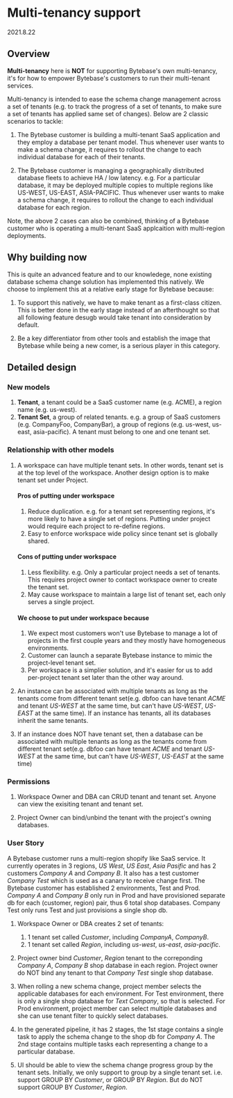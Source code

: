 # Multi-tenancy support

2021.8.22

## Overview

**Multi-tenancy** here is **NOT** for supporting Bytebase's own multi-tenancy, it's for how to empower Bytebase's customers to run their multi-tenant services.

Multi-tenancy is intended to ease the schema change management across a set of tenants (e.g. to track the progress of a set of tenants, to make sure a set of tenants has applied same set of changes). Below are 2 classic scenarios to tackle:

1.  The Bytebase customer is building a multi-tenant SaaS application and they employ a database per tenant model. Thus whenever user wants to make a schema change, it requires to rollout the change to each individual database for each of their tenants.

2.  The Bytebase customer is managing a geographically distributed database fleets to achieve HA / low latency. e.g. For a particular database, it may be deployed multiple copies to multiple regions like US-WEST, US-EAST, ASIA-PACIFIC. Thus whenever user wants to make a schema change, it requires to rollout the change to each individual database for each region.

Note, the above 2 cases can also be combined, thinking of a Bytebase customer who is operating a multi-tenant SaaS applcaition with multi-region deployments.

## Why building now

This is quite an advanced feature and to our knowledege, none existing database schema change solution has implemented this natively. We choose to implement this at a relative early stage for Bytebase because:

1. To support this natively, we have to make tenant as a first-class citizen. This is better done in the early stage instead of an afterthought so that all following feature desugb would take tenant into consideration by default.

2. Be a key differentiator from other tools and establish the image that Bytebase while being a new comer, is a serious player in this category.

## Detailed design

### New models

1. **Tenant**, a tenant could be a SaaS customer name (e.g. ACME), a region name (e.g. us-west).
1. **Tenant Set**, a group of related tenants. e.g. a group of SaaS customers (e.g. CompanyFoo, CompanyBar), a group of regions (e.g. us-west, us-east, asia-pacific). A tenant must belong to one and one tenant set.

### Relationship with other models

1. A workspace can have multiple tenant sets. In other words, tenant set is at the top level of the workspace. Another design option is to make tenant set under Project.

   #### Pros of putting under workspace

   1. Reduce duplication. e.g. for a tenant set representing regions, it's more likely to have a single set of regions. Putting under project would require each project to re-define regions.
   1. Easy to enforce workspace wide policy since tenant set is globally shared.

   #### Cons of putting under workspace

   1. Less flexibility. e.g. Only a particular project needs a set of tenants. This requires project owner to contact workspace owner to create the tenant set.
   1. May cause workspace to maintain a large list of tenant set, each only serves a single project.

   #### We choose to put under workspace because

   1. We expect most customers won't use Bytebase to manage a lot of projects in the first couple years and they mostly have homogeneous environments.
   1. Customer can launch a separate Bytebase instance to mimic the project-level tenant set.
   1. Per workspace is a simplier solution, and it's easier for us to add per-project tenant set later than the other way around.

1. An instance can be associated with multiple tenants as long as the tenants come from different tenant set(e.g. dbfoo can have tenant _ACME_ and tenant _US-WEST_ at the same time, but can't have _US-WEST_, _US-EAST_ at the same time). If an instance has tenants, all its databases inherit the same tenants.

1. If an instance does NOT have tenant set, then a database can be associated with multiple tenants as long as the tenants come from different tenant set(e.g. dbfoo can have tenant _ACME_ and tenant _US-WEST_ at the same time, but can't have _US-WEST_, _US-EAST_ at the same time)

### Permissions

1. Workspace Owner and DBA can CRUD tenant and tenant set. Anyone can view the exisiting tenant and tenant set.

1. Project Owner can bind/unbind the tenant with the project's owning databases.

### User Story

A Bytebase customer runs a multi-region shopify like SaaS service. It currently operates in 3 regions, _US West_, _US East_, _Asia Pasific_ and has 2 customers _Company A_ and _Company B_. It also has a test customer _Company Test_ which is used as a canary to receive change first. The Bytebase customer has established 2 environments, Test and Prod. _Company A_ and _Company B_ only run in Prod and have provisioned separate db for each (customer, region) pair, thus 6 total shop databases. Company Test only runs Test and just provisions a single shop db.

1. Workspace Owner or DBA creates 2 set of tenants:

   1. 1 tenant set called _Customer_, including _CompanyA_, _CompanyB_.
   1. 1 tenant set called _Region_, including _us-west_, _us-east_, _asia-pacific_.

1. Project owner bind _Customer_, _Region_ tenant to the correponding _Company A_, _Company B_ shop database in each region. Project owner do NOT bind any tenant to that _Company Test_ single shop database.
1. When rolling a new schema change, project member selects the applicable databases for each environment. For Test environment, there is only a single shop database for _Text Company_, so that is selected. For Prod environment, project member can select multiple databases and she can use tenant filter to quickly select databases.
1. In the generated pipeline, it has 2 stages, the 1st stage contains a single task to apply the schema change to the shop db for _Company A_. The 2nd stage contains multiple tasks each representing a change to a particular database.
1. UI should be able to view the schema change progress group by the tenant sets. Initially, we only support to group by a single tenant set. i.e. support GROUP BY _Customer_, or GROUP BY _Region_. But do NOT support GROUP BY _Customer_, _Region_.
